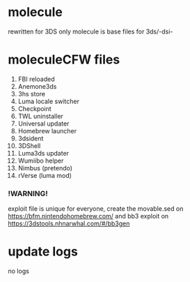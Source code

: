 # molecule
rewritten for 3DS only
molecule is base files for 3ds/-dsi-

# moleculeCFW files

1. FBI reloaded
2. Anemone3ds
3. 3hs store
4. Luma locale switcher
5. Checkpoint
6. TWL uninstaller
7. Universal updater
8. Homebrew launcher
9. 3dsident
10. 3DShell
11. Luma3ds updater
13. Wumiibo helper
14. Nimbus (pretendo)
15. rVerse (luma mod)

### !WARNING!

exploit file is unique for everyone, create the movable.sed on https://bfm.nintendohomebrew.com/ and bb3 exploit on https://3dstools.nhnarwhal.com/#/bb3gen

# update logs
no logs
